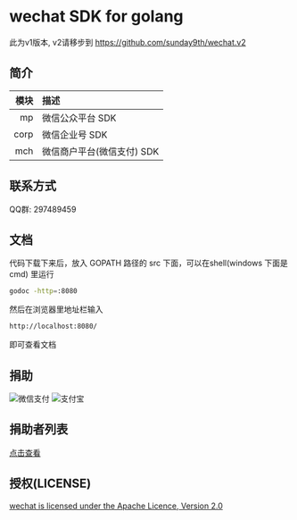 # wechat SDK for golang
此为v1版本, v2请移步到 https://github.com/sunday9th/wechat.v2

## 简介
| 模块  | 描述                     |
|-----:|:-------------------------|
| mp   | 微信公众平台 SDK           |
| corp | 微信企业号 SDK             |
| mch  | 微信商户平台(微信支付) SDK   |

## 联系方式
QQ群: 297489459

## 文档
代码下载下来后，放入 GOPATH 路径的 src 下面，可以在shell(windows 下面是 cmd) 里运行
```sh
godoc -http=:8080
```

然后在浏览器里地址栏输入
```sh
http://localhost:8080/
```
即可查看文档

## 捐助
![微信支付](https://github.com/sunday9th/wechat/blob/master/weixin_pay.png)
![支付宝](https://github.com/sunday9th/wechat/blob/master/alipay.png)

## 捐助者列表
[点击查看](https://github.com/sunday9th/wechat/blob/master/donors.md)

## 授权(LICENSE)
[wechat is licensed under the Apache Licence, Version 2.0](http://www.apache.org/licenses/LICENSE-2.0.html)
